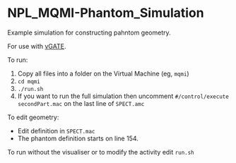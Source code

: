# NPL_MQMI-Phantom_Simulation

Example simulation for constructing pahntom geometry.

For use with [vGATE](http://www.opengatecollaboration.org/).

To run:

1. Copy all files into a folder on the Virtual Machine (eg, `mqmi`)
2. `cd mqmi`
3. `./run.sh`
4. If you want to run the full simulation then uncomment `#/control/execute secondPart.mac` on the last line of `SPECT.amc`

To edit geometry:

- Edit definition in `SPECT.mac`
- The phantom definition starts on line 154.

To run without the visualiser or to modify the activity edit `run.sh`

